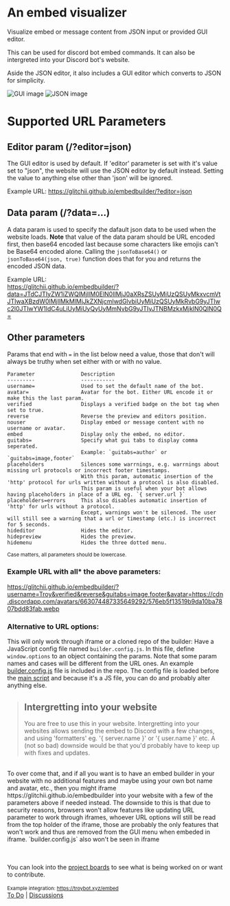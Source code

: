 # An embed visualizer

Visualize embed or message content from JSON input or provided GUI editor.

This can be used for discord bot embed commands. It can also be intergreted into your Discord bot's website.  

Aside the JSON editor, it also includes a GUI editor which converts to JSON for simplicity.  

![GUI image](https://raw.githubusercontent.com/Glitchii/embedbuilder/master/assets/media/gui.png) ![JSON image](https://raw.githubusercontent.com/Glitchii/embedbuilder/master/assets/media/json.png)  


# Supported URL Parameters

## Editor param (/?editor=json)
The GUI editor is used by default. If 'editor' parameter is set with it's value set to "json", the website will use the JSON editor by default instead. Setting the value to anything else other than 'json' will be ignored.

Example URL: https://glitchii.github.io/embedbuilder/?editor=json


## Data param (/?data=...)
A data param is used to specify the dafault json data to be used when the website loads. **Note** that value of the data param should be URL encoded first, then base64 encoded last because some characters like emojis can't be Base64 encoded alone. Calling the `jsonToBase64()` or `jsonToBase64(json, true)` function does that for you and returns the encoded JSON data.

Example URL:  
https://glitchii.github.io/embedbuilder/?data=JTdCJTIyZW1iZWQlMjIlM0ElN0IlMjJ0aXRsZSUyMiUzQSUyMkxvcmVtJTIwaXBzdW0lMjIlMkMlMjJkZXNjcmlwdGlvbiUyMiUzQSUyMkRvbG9yJTIwc2l0JTIwYW1ldC4uLiUyMiUyQyUyMmNvbG9yJTIyJTNBMzkxMjklN0QlN0Q=

## Other parameters
Params that end with `=` in the list below need a value, those that don't will always be truthy when set either with or with no value.
```
Parameter               Description
---------               -----------
username=               Used to set the default name of the bot.
avatar=                 Avatar for the bot. Either URL encode it or make this the last param.
verified                Displays a verified badge on the bot tag when set to true.
reverse                 Reverse the preview and editors position.
nouser                  Display embed or message content with no username or avatar.
embed                   Display only the embed, no editor.
guitabs=                Specify what gui tabs to display comma seperated.
                        Example: `guitabs=author` or `guitabs=image,footer`
placeholders            Silences some warrnings, e.g. warrnings about missing url protocols or incorrect footer timestamps.
                        With this param, automatic insertion of the 'http' protocol for urls written without a protocol is also disabled.
                        This param is useful when your bot allows having placeholders in place of a URL eg. `{ server.url }`
placeholders=errors     This also disables automatic insertion of 'http' for urls without a protocol.
                        Except, warnings won't be silenced. The user will still see a warning that a url or timestamp (etc.) is incorrect for 5 seconds.
hideditor               Hides the editor.
hidepreview             Hides the preview.
hidemenu                Hides the three dotted menu.
```
<small>Case matters, all parameters should be lowercase.</small>
### Example URL with all* the above parameters:
https://glitchii.github.io/embedbuilder/?username=Troy&verified&reverse&guitabs=image,footer&avatar=https://cdn.discordapp.com/avatars/663074487335649292/576eb5f13519b9da10ba7807bdd83fab.webp

### Alternative to URL options:
This will only work through iframe or a cloned repo of the builder: Have a JavaScript config file named `builder.config.js`. In this file, define `window.options` to an object containing the params.  Note that some param names and cases will be different from the URL ones. An example [builder.config.js](/builder.config.js) file is included in the repo. The config file is loaded before the [main script](/assets/js/script.js) and because it's a JS file, you can do and probably alter anything else.

>## Intergretting into your website
>You are free to use this in your website. Intergretting into your websites allows sending the embed to Discord with a few changes, and using 'formatters' eg. '{ server.name }' or '{ user.name }' etc. A (not so bad) downside would be that you'd probably have to keep up with fixes and updates.
<br>
To over come that, and if all you want is to have an embed builder in your website with no additional features and maybe using your own bot name and avatar, etc., then you might iframe https://glitchii.github.io/embedbuilder into your website with a few of the parameters above if needed instead. The downside to this is that due to security reasons, browsers won't allow features like updating URL parameter to work through iframes, whoever URL options will still be read from the top holder of the iframe, those are probably the only features that won't work and thus are removed from the GUI menu when embeded in iframe. `builder.config.js` also won't be seen in iframe


<br><br>
You can look into the [project boards](https://github.com/Glitchii/embedbuilder/projects/3) to see what is being worked on or want to contribute.  
<br>
<small> Example integration: https://troybot.xyz/embed</small>  
[To Do](https://github.com/Glitchii/embedbuilder/projects/3) | [Discussions](https://github.com/Glitchii/embedbuilder/discussions/1)
